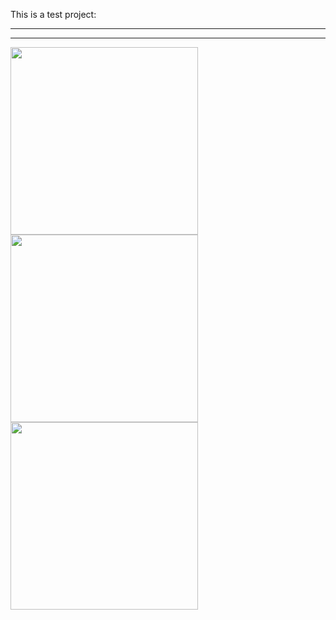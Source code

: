 <p>This is a test project:</p>
<hr>
<hr>
<div>
  <img src="https://github.com/arminmehraeen/Test/blob/master/a1.png" width="300">
  <img src="https://github.com/arminmehraeen/Test/blob/master/a1.png" width="300">
  <img src="https://github.com/arminmehraeen/Test/blob/master/a1.png" width="300">
</div>
  
